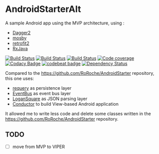 # AndroidStarterAlt
A sample Android app using the MVP architecture, using :
- [Dagger2](https://google.github.io/dagger/)
- [mosby](http://hannesdorfmann.com/mosby/)
- [retrofit2](https://square.github.io/retrofit/)
- [RxJava](https://github.com/ReactiveX/RxJava)

[![Build Status](https://travis-ci.org/RoRoche/AndroidStarterAlt.svg?branch=master)](https://travis-ci.org/RoRoche/AndroidStarterAlt)
[![Build Status](https://circleci.com/gh/RoRoche/AndroidStarterAlt.svg?style=shield&circle-token=e1392aa8f9f0e28e84fcbe56e7799aa0dad35142)](https://circleci.com/gh/RoRoche/AndroidStarterAlt)
[![Build Status](https://www.bitrise.io/app/30fed1131586f570.svg?token=m4Zm_PsnWHanpcQyojBX3A&branch=master)](https://www.bitrise.io/app/30fed1131586f570)
[![Code coverage](https://codecov.io/github/RoRoche/AndroidStarterAlt/coverage.svg?branch=master)](https://codecov.io/gh/RoRoche/AndroidStarterAlt)
[![Codacy Badge](https://api.codacy.com/project/badge/Grade/3fd4615e71704f6cbbd01b8f82e7f0fc)](https://www.codacy.com/app/romain-rochegude_2/AndroidStarterAlt?utm_source=github.com&amp;utm_medium=referral&amp;utm_content=RoRoche/AndroidStarterAlt&amp;utm_campaign=Badge_Grade)
[![codebeat badge](https://codebeat.co/badges/e20f9049-330c-4eb1-99dc-e3c4c7a711f7)](https://codebeat.co/projects/github-com-roroche-androidstarteralt)
[![Dependency Status](https://www.versioneye.com/user/projects/5818f5144304530b002f88b1/badge.svg?style=flat-square)](https://www.versioneye.com/user/projects/5818f5144304530b002f88b1)

Compared to the <https://github.com/RoRoche/AndroidStarter> repository, this one uses:

* [requery](https://github.com/requery/requery/) as persistence layer
* [EventBus](https://github.com/greenrobot/EventBus) as event bus layer
* [LoganSquare](https://github.com/bluelinelabs/LoganSquare) as JSON parsing layer
* [Conductor](https://github.com/bluelinelabs/Conductor) to build View-based Android application

It allowed me to write less code and delete some classes written in the <https://github.com/RoRoche/AndroidStarter> repository.

## TODO

- [ ] move from MVP to VIPER
